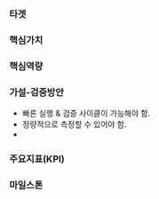 ### 타겟

### 핵심가치

### 핵심역량

### 가설-검증방안
- 빠른 실행 & 검증 사이클이 가능해야 함.
- 정량적으로 측정할 수 있어야 함.
- 
### 주요지표(KPI)

### 마일스톤

